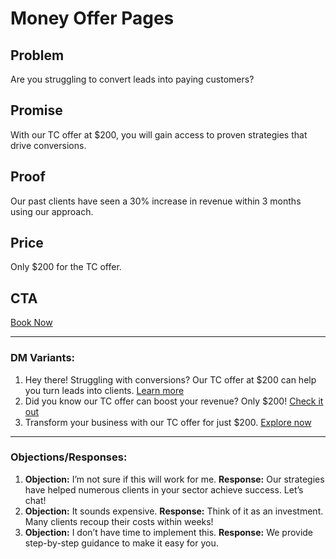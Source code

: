 # Money Offer Pages

## Problem
Are you struggling to convert leads into paying customers?

## Promise
With our TC offer at $200, you will gain access to proven strategies that drive conversions.

## Proof
Our past clients have seen a 30% increase in revenue within 3 months using our approach.

## Price
Only $200 for the TC offer.

## CTA
[Book Now]({TC_LINK})

---

### DM Variants:
1. Hey there! Struggling with conversions? Our TC offer at $200 can help you turn leads into clients. [Learn more]({TC_LINK})
2. Did you know our TC offer can boost your revenue? Only $200! [Check it out]({TC_LINK})
3. Transform your business with our TC offer for just $200. [Explore now]({TC_LINK})

---

### Objections/Responses:
1. **Objection:** I’m not sure if this will work for me. 
   **Response:** Our strategies have helped numerous clients in your sector achieve success. Let’s chat!
2. **Objection:** It sounds expensive. 
   **Response:** Think of it as an investment. Many clients recoup their costs within weeks!
3. **Objection:** I don’t have time to implement this. 
   **Response:** We provide step-by-step guidance to make it easy for you.